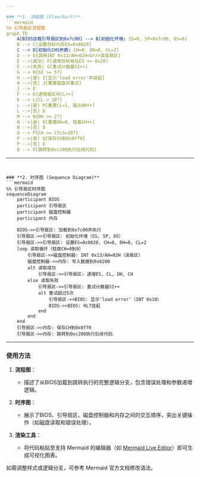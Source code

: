 ```yaml
---

### **1. 流程图 (Flowchart)**
```mermaid
%% 引导扇区流程图
graph TD
    A[BIOS加载引导扇区到0x7c00] --> B[初始化环境: SS=0, SP=0x7c00, DS=0]
    B --> C[设置目标内存ES=0x0820]
    C --> D[初始化CHS参数: CH=0, DH=0, CL=2]
    D --> E{调用INT 0x13/AH=02H<br/>读取扇区}
    E -->|成功| F[递增目标地址ES += 0x20]
    E -->|失败| G[重试计数器SI++]
    G --> H{SI >= 5?}
    H -->|是| I[显示'load error'并挂起]
    H -->|否| J[重置磁盘并重试]
    J --> E
    F --> K[递增扇区号CL++]
    K --> L{CL > 18?}
    L -->|是| M[重置CL=1, 磁头DH++]
    L -->|否| D
    M --> N{DH >= 2?}
    N -->|是| O[重置DH=0, 柱面CH++]
    N -->|否| D
    O --> P{CH >= CYLS=10?}
    P -->|是| Q[保存CH到0x0ff0]
    P -->|否| D
    Q --> R[跳转到0xc200执行后续代码]
```

---
```


### **2. 时序图 (Sequence Diagram)**
```mermaid
%% 引导扇区时序图
sequenceDiagram
    participant BIOS
    participant 引导扇区
    participant 磁盘控制器
    participant 内存

    BIOS->>引导扇区: 加载到0x7c00并执行
    引导扇区->>引导扇区: 初始化环境（SS, SP, DS）
    引导扇区->>引导扇区: 设置ES=0x0820, CH=0, DH=0, CL=2
    loop 读取循环（柱面CH=0到9）
        引导扇区->>磁盘控制器: INT 0x13/AH=02H（读扇区）
        磁盘控制器->>内存: 写入数据到0x8200
        alt 读取成功
            引导扇区->>引导扇区: 递增ES, CL, DH, CH
        else 读取失败
            引导扇区->>引导扇区: 重试计数器SI++
            alt 重试超过5次
                引导扇区->>BIOS: 显示'load error'（INT 0x10）
                BIOS->>BIOS: HLT挂起
            end
        end
    end
    引导扇区->>内存: 保存CH到0x0ff0
    引导扇区->>内存: 跳转到0xc200执行后续代码
```

---

### **使用方法**
1. **流程图**：  
   - 描述了从BIOS加载到跳转执行的完整逻辑分支，包含错误处理和参数递增逻辑。

2. **时序图**：  
   - 展示了BIOS、引导扇区、磁盘控制器和内存之间的交互顺序，突出关键操作（如磁盘读取和错误处理）。

3. **渲染工具**：  
   - 将代码粘贴至支持 Mermaid 的编辑器（如 [Mermaid Live Editor](https://mermaid-js.github.io/mermaid-live-editor/)）即可生成可视化图表。

如需调整样式或逻辑分支，可参考 Mermaid 官方文档修改语法。